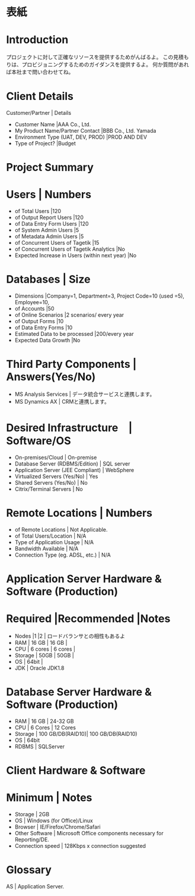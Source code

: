 
# 表紙

# Introduction
プロジェクトに対して正確なリソースを提供するためがんばるよ。
この見積もりは、プロビジョニングするためのガイダンスを提供するよ。
何か質問があれば本社まで問い合わせてね。


# Client Details
Customer/Partner | Details

- Customer Name  |AAA Co., Ltd.
- My Product Name/Partner Contact  |BBB Co., Ltd. Yamada
- Environment Type (UAT, DEV, PROD)  |PROD AND DEV 
- Type of Project?  |Budget

# Project Summary

# Users | Numbers
- of Total Users |120
- of Output Report Users |120
- of Data Entry Form Users |120
- of System Admin Users |5
- of Metadata Admin Users |5
- of Concurrent Users of Tagetik |15
- of Concurrent Users of Tagetik Analytics |No
- Expected Increase in Users (within next year) |No

# Databases | Size
- Dimensions |Company=1, Department=3, Project Code=10 (used =5), Employee=10,
- of Accounts |50
- of Online Scenarios |2 scenarios/ every year
- of Output Forms |10
- of Data Entry Forms |10
- Estimated Data to be processed |200/every year
- Expected Data Growth |No

# Third Party Components | Answers(Yes/No)
- MS Analysis Services | データ統合サービスと連携します。
- MS Dynamics AX | CRMと連携します。

# Desired Infrastructure　| Software/OS
- On-premises/Cloud  | On-premise
- Database Server (RDBMS/Edition) | SQL server
- Application Server (JEE Compliant) | WebSphere
- Virtualized Servers (Yes/No) | Yes
- Shared Servers (Yes/No) | No
- Citrix/Terminal Servers | No


# Remote Locations | Numbers
- of Remote Locations | Not Applicable.
- of Total Users/Location | N/A
- Type of Application Usage | N/A
- Bandwidth Available | N/A
- Connection Type (eg. ADSL, etc.) | N/A


# Application Server Hardware & Software (Production)
# Required |Recommended |Notes
- Nodes |1 |2 | ロードバランサとの相性もあるよ
- RAM | 16 GB | 16 GB | 
- CPU | 6 cores | 6 cores |
- Storage | 50GB | 50GB |
- OS | 64bit |
- JDK | Oracle JDK1.8

# Database Server Hardware & Software (Production)
- RAM | 16 GB | 24-32 GB
- CPU | 6 Cores | 12 Cores
- Storage | 100 GB/DB(RAID10)| 100 GB/DB(RAID10)
- OS | 64bit
- RDBMS | SQLServer

# Client Hardware & Software
# Minimum | Notes
- Storage | 2GB
- OS | Windows (for Office)/Linux
- Browser | IE/Firefox/Chrome/Safari
- Other Software | Microsoft Office components necessary for Reporting/DE.
- Connection speed | 128Kbps x connection suggested

# Glossary
AS | Application Server.


